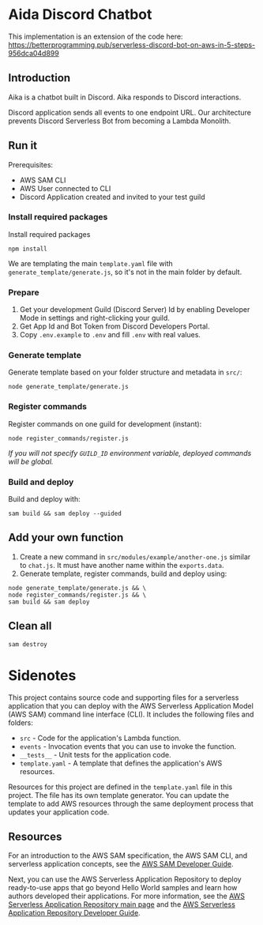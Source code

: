 # Aida Discord Chatbot

This implementation is an extension of the code here:
https://betterprogramming.pub/serverless-discord-bot-on-aws-in-5-steps-956dca04d899

## Introduction

Aika is a chatbot built in Discord. Aika responds to Discord interactions.

Discord application sends all events to one endpoint URL. 
Our architecture prevents Discord Serverless Bot from becoming a Lambda Monolith.

## Run it

Prerequisites:
- AWS SAM CLI
- AWS User connected to CLI
- Discord Application created and invited to your test guild

### Install required packages

Install required packages

```
npm install
```

We are templating the main `template.yaml` file with `generate_template/generate.js`, so it's not in the main folder by default.

### Prepare

1. Get your development Guild (Discord Server) Id by enabling Developer Mode in settings and right-clicking your guild.
2. Get App Id and Bot Token from Discord Developers Portal.
3. Copy `.env.example` to `.env` and fill `.env` with real values.

### Generate template

Generate template based on your folder structure and metadata in `src/`:

```
node generate_template/generate.js
```

### Register commands

Register commands on one guild for development (instant):

```
node register_commands/register.js
```

*If you will not specify `GUILD_ID` environment variable, deployed commands will be global.*

### Build and deploy

Build and deploy with:

```
sam build && sam deploy --guided
```

## Add your own function

1. Create a new command in `src/modules/example/another-one.js` similar to `chat.js`. It must have another name within the `exports.data`.
2. Generate template, register commands, build and deploy using:

```
node generate_template/generate.js && \
node register_commands/register.js && \
sam build && sam deploy
```

## Clean all

```
sam destroy
```

# Sidenotes

This project contains source code and supporting files for a serverless application that you can deploy with the AWS Serverless Application Model (AWS SAM) command line interface (CLI). It includes the following files and folders:

- `src` - Code for the application's Lambda function.
- `events` - Invocation events that you can use to invoke the function.
- `__tests__` - Unit tests for the application code. 
- `template.yaml` - A template that defines the application's AWS resources.

Resources for this project are defined in the `template.yaml` file in this project. The file has its own template generator. You can update the template to add AWS resources through the same deployment process that updates your application code.

## Resources

For an introduction to the AWS SAM specification, the AWS SAM CLI, and serverless application concepts, see the [AWS SAM Developer Guide](https://docs.aws.amazon.com/serverless-application-model/latest/developerguide/what-is-sam.html).

Next, you can use the AWS Serverless Application Repository to deploy ready-to-use apps that go beyond Hello World samples and learn how authors developed their applications. For more information, see the [AWS Serverless Application Repository main page](https://aws.amazon.com/serverless/serverlessrepo/) and the [AWS Serverless Application Repository Developer Guide](https://docs.aws.amazon.com/serverlessrepo/latest/devguide/what-is-serverlessrepo.html).
